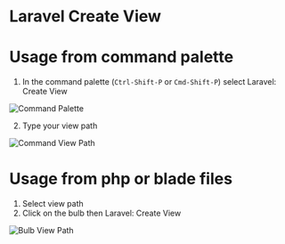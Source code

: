 # Laravel Create View

# Usage from command palette
1. In the command palette (`Ctrl-Shift-P` or `Cmd-Shift-P`) select Laravel: Create View

![Command Palette](https://github.com/glitchbl/laravel-create-view/raw/master/images/command-palette.png)

2. Type your view path

![Command View Path](https://github.com/glitchbl/laravel-create-view/raw/master/images/view-path.png)

# Usage from php or blade files
1. Select view path
2. Click on the bulb then Laravel: Create View

![Bulb View Path](https://github.com/glitchbl/laravel-create-view/raw/master/images/php-blade.png)

